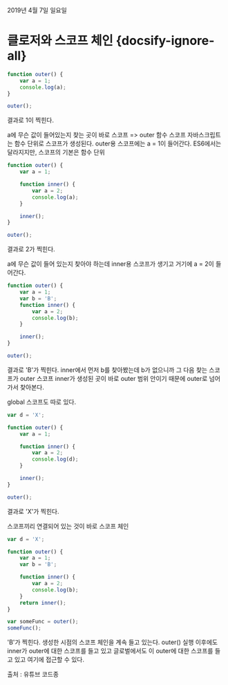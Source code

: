 2019년 4월 7일 일요일

# 클로저와 스코프 체인 {docsify-ignore-all}

```javascript
function outer() {
	var a = 1;
	console.log(a);
}

outer();
```

결과로 1이 찍힌다.

a에 무슨 값이 들어있는지 찾는 곳이 바로 스코프 => outer 함수 스코프
자바스크립트는 함수 단위로 스코프가 생성된다.
outer용 스코프에는 a = 1이 들어간다.
ES6에서는 달라지지만, 스코프의 기본은 함수 단위

```javascript
function outer() {
	var a = 1;

	function inner() {
		var a = 2;
		console.log(a);
	}

	inner();
}

outer();
```

결과로 2가 찍힌다.

a에 무슨 값이 들어 있는지 찾아야 하는데
inner용 스코프가 생기고 거기에 a = 2이 들어간다.

```javascript
function outer() {
	var a = 1;
	var b = 'B';
	function inner() {
		var a = 2;
		console.log(b);
	}

	inner();
}

outer();
```

결과로 'B'가 찍힌다.
inner에서 먼저 b를 찾아봤는데 b가 없으니까
그 다음 찾는 스코프가 outer 스코프
inner가 생성된 곳이 바로 outer 범위 안이기 때문에 outer로 넘어가서 찾아본다.

global 스코프도 따로 있다.

```javascript
var d = 'X';

function outer() {
	var a = 1;

	function inner() {
		var a = 2;
		console.log(d);
	}

	inner();
}

outer();
```

결과로 'X'가 찍힌다.

스코프끼리 연결되어 있는 것이 바로 스코프 체인

```javascript
var d = 'X';

function outer() {
	var a = 1;
	var b = 'B';

	function inner() {
		var a = 2;
		console.log(b);
	}
	return inner();
}

var someFunc = outer();
someFunc();

```

'B'가 찍힌다.
생성한 시점의 스코프 체인을 계속 들고 있는다.
outer() 실행 이후에도 inner가 outer에 대한 스코프를 들고 있고
글로벌에서도 이 outer에 대한 스코프를 들고 있고 여기에 접근할 수 있다.

출처 : 유튜브 코드종
